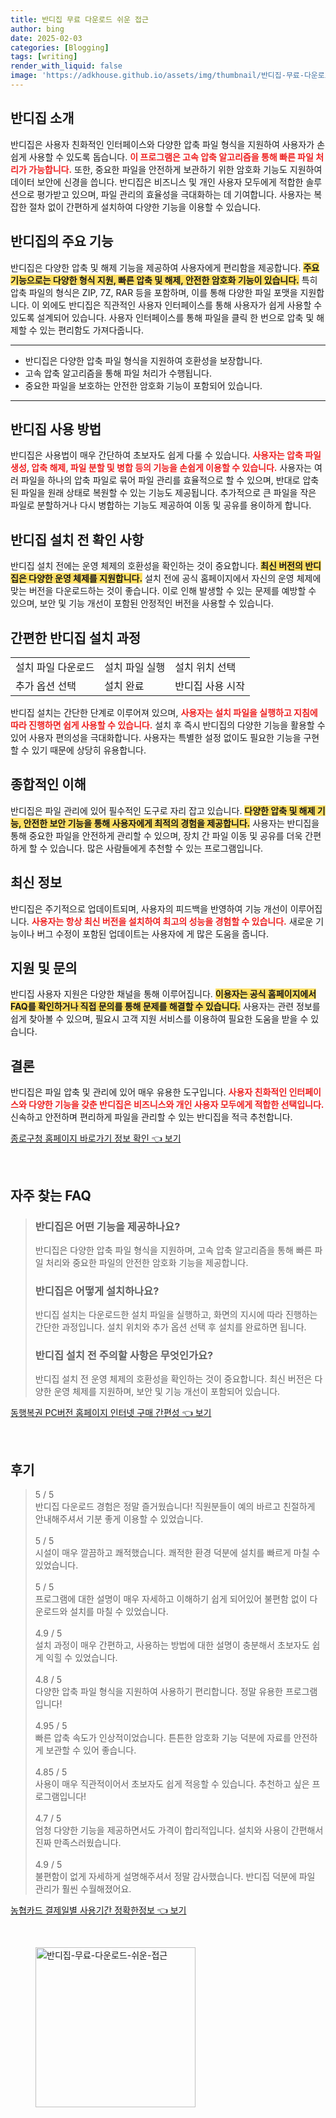 ```yaml
---
title: 반디집 무료 다운로드 쉬운 접근
author: bing
date: 2025-02-03
categories: [Blogging]
tags: [writing]
render_with_liquid: false
image: 'https://adkhouse.github.io/assets/img/thumbnail/반디집-무료-다운로드-쉬운-접근.webp'
---
```



<h2 id='반디집_소개'>반디집 소개</h2>

<p>반디집은 사용자 친화적인 인터페이스와 다양한 압축 파일 형식을 지원하여 사용자가 손쉽게 사용할 수 있도록 돕습니다. <b><span style="color: #ee2323;">이 프로그램은 고속 압축 알고리즘을 통해 빠른 파일 처리가 가능합니다.</span></b> 또한, 중요한 파일을 안전하게 보관하기 위한 암호화 기능도 지원하여 데이터 보안에 신경을 씁니다. 반디집은 비즈니스 및 개인 사용자 모두에게 적합한 솔루션으로 평가받고 있으며, 파일 관리의 효율성을 극대화하는 데 기여합니다. 사용자는 복잡한 절차 없이 간편하게 설치하여 다양한 기능을 이용할 수 있습니다.</p>

<h2 id='주요_기능'>반디집의 주요 기능</h2>

<p>반디집은 다양한 압축 및 해제 기능을 제공하여 사용자에게 편리함을 제공합니다. <b><span style="background-color: #ffe066;">주요 기능으로는 다양한 형식 지원, 빠른 압축 및 해제, 안전한 암호화 기능이 있습니다.</span></b> 특히 압축 파일의 형식은 ZIP, 7Z, RAR 등을 포함하며, 이를 통해 다양한 파일 포맷을 지원합니다. 이 외에도 반디집은 직관적인 사용자 인터페이스를 통해 사용자가 쉽게 사용할 수 있도록 설계되어 있습니다. 사용자 인터페이스를 통해 파일을 클릭 한 번으로 압축 및 해제할 수 있는 편리함도 가져다줍니다.</p>

<hr />

<ul>
    <li>반디집은 다양한 압축 파일 형식을 지원하여 호환성을 보장합니다.</li>
    <li>고속 압축 알고리즘을 통해 파일 처리가 수행됩니다.</li>
    <li>중요한 파일을 보호하는 안전한 암호화 기능이 포함되어 있습니다.</li>
</ul>

<hr />

<h2 id='사용법'>반디집 사용 방법</h2>

<p>반디집은 사용법이 매우 간단하여 초보자도 쉽게 다룰 수 있습니다. <b><span style="color: #ee2323;">사용자는 압축 파일 생성, 압축 해제, 파일 분할 및 병합 등의 기능을 손쉽게 이용할 수 있습니다.</span></b> 사용자는 여러 파일을 하나의 압축 파일로 묶어 파일 관리를 효율적으로 할 수 있으며, 반대로 압축된 파일을 원래 상태로 복원할 수 있는 기능도 제공됩니다. 추가적으로 큰 파일을 작은 파일로 분할하거나 다시 병합하는 기능도 제공하여 이동 및 공유를 용이하게 합니다.</p>

<h2 id='설치_전_확인사항'>반디집 설치 전 확인 사항</h2>

<p>반디집 설치 전에는 운영 체제의 호환성을 확인하는 것이 중요합니다. <b><span style="background-color: #ffe066;">최신 버전의 반디집은 다양한 운영 체제를 지원합니다.</span></b> 설치 전에 공식 홈페이지에서 자신의 운영 체제에 맞는 버전을 다운로드하는 것이 좋습니다. 이로 인해 발생할 수 있는 문제를 예방할 수 있으며, 보안 및 기능 개선이 포함된 안정적인 버전을 사용할 수 있습니다.</p>

<h2 id='설치_과정'>간편한 반디집 설치 과정</h2>

<table>
    <tr>
        <td>설치 파일 다운로드</td>
        <td>설치 파일 실행</td>
        <td>설치 위치 선택</td>
    </tr>
    <tr>
        <td>추가 옵션 선택</td>
        <td>설치 완료</td>
        <td>반디집 사용 시작</td>
    </tr>
</table>

<p>반디집 설치는 간단한 단계로 이루어져 있으며, <b><span style="color: #ee2323;">사용자는 설치 파일을 실행하고 지침에 따라 진행하면 쉽게 사용할 수 있습니다.</span></b> 설치 후 즉시 반디집의 다양한 기능을 활용할 수 있어 사용자 편의성을 극대화합니다. 사용자는 특별한 설정 없이도 필요한 기능을 구현할 수 있기 때문에 상당히 유용합니다.</p>

<h2 id='종합적인_이해'>종합적인 이해</h2>

<p>반디집은 파일 관리에 있어 필수적인 도구로 자리 잡고 있습니다. <b><span style="background-color: #ffe066;">다양한 압축 및 해제 기능, 안전한 보안 기능을 통해 사용자에게 최적의 경험을 제공합니다.</span></b> 사용자는 반디집을 통해 중요한 파일을 안전하게 관리할 수 있으며, 장치 간 파일 이동 및 공유를 더욱 간편하게 할 수 있습니다. 많은 사람들에게 추천할 수 있는 프로그램입니다.</p>

<h2 id='최신_정보'>최신 정보</h2>

<p>반디집은 주기적으로 업데이트되며, 사용자의 피드백을 반영하여 기능 개선이 이루어집니다. <b><span style="color: #ee2323;">사용자는 항상 최신 버전을 설치하여 최고의 성능을 경험할 수 있습니다.</span></b> 새로운 기능이나 버그 수정이 포함된 업데이트는 사용자에 게 많은 도움을 줍니다.</p>

<h2 id='지원_및_문의'>지원 및 문의</h2>

<p>반디집 사용자 지원은 다양한 채널을 통해 이루어집니다. <b><span style="background-color: #ffe066;">이용자는 공식 홈페이지에서 FAQ를 확인하거나 직접 문의를 통해 문제를 해결할 수 있습니다.</span></b> 사용자는 관련 정보를 쉽게 찾아볼 수 있으며, 필요시 고객 지원 서비스를 이용하여 필요한 도움을 받을 수 있습니다.</p>

<h2 id='결론'>결론</h2>

<p>반디집은 파일 압축 및 관리에 있어 매우 유용한 도구입니다. <b><span style="color: #ee2323;">사용자 친화적인 인터페이스와 다양한 기능을 갖춘 반디집은 비즈니스와 개인 사용자 모두에게 적합한 선택입니다.</span></b> 신속하고 안전하며 편리하게 파일을 관리할 수 있는 반디집을 적극 추천합니다.</p>


<p><a class="click-button" title="종로구청 홈페이지 바로가기 정보 확인" href="https://adkhouse.github.io/posts/%EC%A2%85%EB%A1%9C%EA%B5%AC%EC%B2%AD-%ED%99%88%ED%8E%98%EC%9D%B4%EC%A7%80-%EB%B0%94%EB%A1%9C%EA%B0%80%EA%B8%B0-%EC%A0%95%EB%B3%B4-%ED%99%95%EC%9D%B8/" rel="dofollow">종로구청 홈페이지 바로가기 정보 확인 👈 보기</a></p><br>
<h2 id='자주_찾는_FAQ'>자주 찾는 FAQ</h2>
<div itemscope="" itemtype="https://schema.org/FAQPage"> 
<blockquote> 
<div itemscope="" itemprop="mainEntity" itemtype="https://schema.org/Question"> 
<h3 itemprop="name">반디집은 어떤 기능을 제공하나요?</h3> 
<div itemscope="" itemprop="acceptedAnswer" itemtype="https://schema.org/Answer"> 
<span itemprop="text"> 
<p>반디집은 다양한 압축 파일 형식을 지원하며, 고속 압축 알고리즘을 통해 빠른 파일 처리와 중요한 파일의 안전한 암호화 기능을 제공합니다.</p> 
</span> 
</div> 
</div> 

<div itemscope="" itemprop="mainEntity" itemtype="https://schema.org/Question"> 
<h3 itemprop="name">반디집은 어떻게 설치하나요?</h3> 
<div itemscope="" itemprop="acceptedAnswer" itemtype="https://schema.org/Answer"> 
<span itemprop="text"> 
<p>반디집 설치는 다운로드한 설치 파일을 실행하고, 화면의 지시에 따라 진행하는 간단한 과정입니다. 설치 위치와 추가 옵션 선택 후 설치를 완료하면 됩니다.</p> 
</span> 
</div> 
</div> 

<div itemscope="" itemprop="mainEntity" itemtype="https://schema.org/Question"> 
<h3 itemprop="name">반디집 설치 전 주의할 사항은 무엇인가요?</h3> 
<div itemscope="" itemprop="acceptedAnswer" itemtype="https://schema.org/Answer"> 
<span itemprop="text"> 
<p>반디집 설치 전 운영 체제의 호환성을 확인하는 것이 중요합니다. 최신 버전은 다양한 운영 체제를 지원하며, 보안 및 기능 개선이 포함되어 있습니다.</p> 
</span> 
</div> 
</div> 
</blockquote> 
</div>
<p><a class="click-button" title="동행복권 PC버전 홈페이지 인터넷 구매 간편성" href="https://adkhouse.github.io/posts/%EB%8F%99%ED%96%89%EB%B3%B5%EA%B6%8C-PC%EB%B2%84%EC%A0%84-%ED%99%88%ED%8E%98%EC%9D%B4%EC%A7%80-%EC%9D%B8%ED%84%B0%EB%84%B7-%EA%B5%AC%EB%A7%A4-%EA%B0%84%ED%8E%B8%EC%84%B1/" rel="dofollow">동행복권 PC버전 홈페이지 인터넷 구매 간편성 👈 보기</a></p><br>
<h2 id='후기'>후기</h2>
<div itemscope itemtype="https://schema.org/Product">
  <blockquote>
  <div itemprop="review" itemscope itemtype="https://schema.org/Review">
      <div itemprop="reviewRating" itemscope itemtype="https://schema.org/Rating"> <span itemprop="ratingValue">5</span> / <span itemprop="bestRating">5</span> </div>
      <span itemprop="reviewBody">반디집 다운로드 경험은 정말 즐거웠습니다! 직원분들이 예의 바르고 친절하게 안내해주셔서 기분 좋게 이용할 수 있었습니다.</span>
  </div>
  <br>
  <div itemprop="review" itemscope itemtype="https://schema.org/Review">
      <div itemprop="reviewRating" itemscope itemtype="https://schema.org/Rating"> <span itemprop="ratingValue">5</span> / <span itemprop="bestRating">5</span> </div>
      <span itemprop="reviewBody">시설이 매우 깔끔하고 쾌적했습니다. 쾌적한 환경 덕분에 설치를 빠르게 마칠 수 있었습니다.</span>
  </div>
  <br>
  <div itemprop="review" itemscope itemtype="https://schema.org/Review">
      <div itemprop="reviewRating" itemscope itemtype="https://schema.org/Rating"> <span itemprop="ratingValue">5</span> / <span itemprop="bestRating">5</span> </div>
      <span itemprop="reviewBody">프로그램에 대한 설명이 매우 자세하고 이해하기 쉽게 되어있어 불편함 없이 다운로드와 설치를 마칠 수 있었습니다.</span>
  </div>
  <br>
  <div itemprop="review" itemscope itemtype="https://schema.org/Review">
      <div itemprop="reviewRating" itemscope itemtype="https://schema.org/Rating"> <span itemprop="ratingValue">4.9</span> / <span itemprop="bestRating">5</span> </div>
      <span itemprop="reviewBody">설치 과정이 매우 간편하고, 사용하는 방법에 대한 설명이 충분해서 초보자도 쉽게 익힐 수 있었습니다.</span>
  </div>
  <br>
  <div itemprop="review" itemscope itemtype="https://schema.org/Review">
      <div itemprop="reviewRating" itemscope itemtype="https://schema.org/Rating"> <span itemprop="ratingValue">4.8</span> / <span itemprop="bestRating">5</span> </div>
      <span itemprop="reviewBody">다양한 압축 파일 형식을 지원하여 사용하기 편리합니다. 정말 유용한 프로그램입니다!</span>
  </div>
  <br>
  <div itemprop="review" itemscope itemtype="https://schema.org/Review">
      <div itemprop="reviewRating" itemscope itemtype="https://schema.org/Rating"> <span itemprop="ratingValue">4.95</span> / <span itemprop="bestRating">5</span> </div>
      <span itemprop="reviewBody">빠른 압축 속도가 인상적이었습니다. 튼튼한 암호화 기능 덕분에 자료를 안전하게 보관할 수 있어 좋습니다.</span>
  </div>
  <br>
  <div itemprop="review" itemscope itemtype="https://schema.org/Review">
      <div itemprop="reviewRating" itemscope itemtype="https://schema.org/Rating"> <span itemprop="ratingValue">4.85</span> / <span itemprop="bestRating">5</span> </div>
      <span itemprop="reviewBody">사용이 매우 직관적이어서 초보자도 쉽게 적응할 수 있습니다. 추천하고 싶은 프로그램입니다!</span>
  </div>
  <br>
  <div itemprop="review" itemscope itemtype="https://schema.org/Review">
      <div itemprop="reviewRating" itemscope itemtype="https://schema.org/Rating"> <span itemprop="ratingValue">4.7</span> / <span itemprop="bestRating">5</span> </div>
      <span itemprop="reviewBody">엄청 다양한 기능을 제공하면서도 가격이 합리적입니다. 설치와 사용이 간편해서 진짜 만족스러웠습니다.</span>
  </div>
  <br>
  <div itemprop="review" itemscope itemtype="https://schema.org/Review">
      <div itemprop="reviewRating" itemscope itemtype="https://schema.org/Rating"> <span itemprop="ratingValue">4.9</span> / <span itemprop="bestRating">5</span> </div>
      <span itemprop="reviewBody">불편함이 없게 자세하게 설명해주셔서 정말 감사했습니다. 반디집 덕분에 파일 관리가 훨씬 수월해졌어요.</span>
  </div>
  </blockquote>
</div>
<p><a class="click-button" title="농협카드 결제일별 사용기간 정확한정보" href="https://adkhouse.github.io/posts/%EB%86%8D%ED%98%91%EC%B9%B4%EB%93%9C-%EA%B2%B0%EC%A0%9C%EC%9D%BC%EB%B3%84-%EC%82%AC%EC%9A%A9%EA%B8%B0%EA%B0%84-%EC%A0%95%ED%99%95%ED%95%9C%EC%A0%95%EB%B3%B4/" rel="dofollow">농협카드 결제일별 사용기간 정확한정보 👈 보기</a></p><br>
<figure class="image"><img src="https://adkhouse.github.io/assets/img/thumbnail/반디집-무료-다운로드-쉬운-접근.webp" alt="반디집-무료-다운로드-쉬운-접근" width="256" height="256"></figure>
